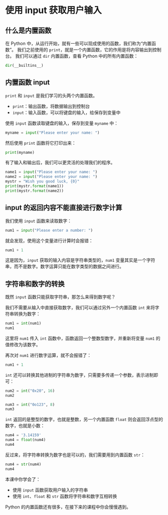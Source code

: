 # 使用 input 获取用户输入

## 什么是内置函数

在 Python 中，从运行开始，就有一些可以现成使用的函数，我们称为“内置函数”。
我们之前使用的 `print`，就是一个内置函数，它的作用是将内容输出到控制台。
我们可以通过 `dir` 内置函数，查看 Python 中的所有内置函数：

```python
dir(__builtins__)
```

## 内置函数 input

`print` 和 `input` 是我们学习的头两个内置函数。
- `print`：输出函数，将数据输出到控制台
- `input`：输入函数，可以将键盘的输入，给保存到变量中

使用 `input` 函数读取键盘的输入，保存到变量 `myname` 中：

```python
myname = input("Please enter your name: ")
```

然后使用 `print` 函数将它打印出来：

```python
print(myname)
```

有了输入和输出后，我们可以更灵活的处理我们的程序。

```python
name1 = input("Please enter your name: ")
name2 = input("Please enter your name: ")
mystr = "Wish you good luck, {0}"
print(mystr.format(name1))
print(mystr.format(name2))
```

## input 的返回内容不能直接进行数字计算

我们使用 `input` 函数来读取数字：

```python
num1 = input("Please enter a number: ")
```

就会发现，使用这个变量进行计算时会报错：

```python
num1 + 1
```

这是因为，`input` 获取的输入内容是字符串类型的，`num1` 变量其实是一个字符串，而不是数字。数字运算只能在数字类型的数据之间进行。

## 字符串和数字的转换

既然 `input` 函数只能获取字符串，那怎么来得到数字呢？

我们不需要从输入中直接获取数字，我们可以通过另外一个内置函数 `int` 来将字符串转换为数字：

```python
num1 = int(num1)
num1
```

这里将 `num1` 传入 `int` 函数中，函数返回一个整数型数字，并重新将变量 `num1` 的值修改为该数字。

再次对 `num1` 进行数字运算，就不会报错了：

```python
num1 + 1
```

`int` 还可以转换其他进制的字符串为数字，只需要多传递一个参数，表示进制即可：

```python
num2 = int("0x20", 16)
num2
```

```python
num3 = int("0o123", 8)
num3
```

`int` 返回的是整型的数字，也就是整数，另一个内置函数 `float` 则会返回浮点型的数字，也就是小数：

```python
num4 = '3.14159'
num4 = float(num4)
num4
```

反过来，将字符串转换为数字也是可以的，我们需要用到内置函数 `str`：

```python
num4 = str(num4)
num4
```

本课中你学会了：
- 使用 `input` 函数获取用户输入的字符串
- 使用 `int`、`float` 和 `str` 函数将字符串和数字互相转换

Python 的内置函数还有很多，在接下来的课程中你会慢慢遇到。